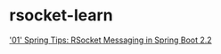 # rsocket-learn

['01' Spring Tips: RSocket Messaging in Spring Boot 2.2](https://www.youtube.com/watch?v=BxHqeq58xrE)